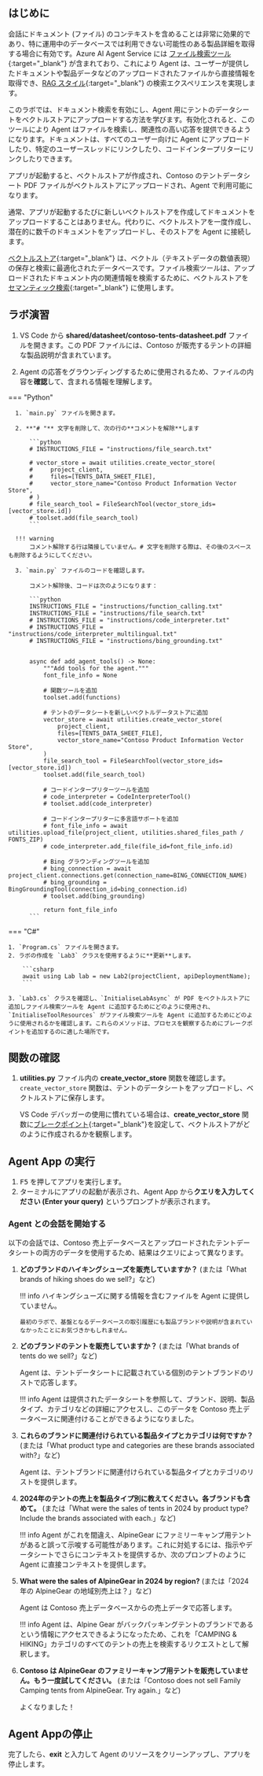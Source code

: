 ## はじめに

会話にドキュメント (ファイル) のコンテキストを含めることは非常に効果的であり、特に運用中のデータベースでは利用できない可能性のある製品詳細を取得する場合に有効です。Azure AI Agent Service には [ファイル検索ツール](https://learn.microsoft.com/en-us/azure/ai-services/agents/how-to/tools/file-search){:target="_blank"} が含まれており、これにより Agent は、ユーザーが提供したドキュメントや製品データなどのアップロードされたファイルから直接情報を取得でき、[RAG スタイル](https://learn.microsoft.com/azure/ai-studio/concepts/retrieval-augmented-generation){:target="_blank"} の検索エクスペリエンスを実現します。

このラボでは、ドキュメント検索を有効にし、Agent 用にテントのデータシートをベクトルストアにアップロードする方法を学びます。有効化されると、このツールにより Agent はファイルを検索し、関連性の高い応答を提供できるようになります。ドキュメントは、すべてのユーザー向けに Agent にアップロードしたり、特定のユーザースレッドにリンクしたり、コードインタープリターにリンクしたりできます。

アプリが起動すると、ベクトルストアが作成され、Contoso のテントデータシート PDF ファイルがベクトルストアにアップロードされ、Agent で利用可能になります。

通常、アプリが起動するたびに新しいベクトルストアを作成してドキュメントをアップロードすることはありません。代わりに、ベクトルストアを一度作成し、潜在的に数千のドキュメントをアップロードし、そのストアを Agent に接続します。

[ベクトルストア](https://en.wikipedia.org/wiki/Vector_database){:target="_blank"} は、ベクトル（テキストデータの数値表現）の保存と検索に最適化されたデータベースです。ファイル検索ツールは、アップロードされたドキュメント内の関連情報を検索するために、ベクトルストアを [セマンティック検索](https://en.wikipedia.org/wiki/Semantic_search){:target="_blank"} に使用します。

## ラボ演習

1.  VS Code から **shared/datasheet/contoso-tents-datasheet.pdf** ファイルを開きます。この PDF ファイルには、Contoso が販売するテントの詳細な製品説明が含まれています。

2.  Agent の応答をグラウンディングするために使用されるため、ファイルの内容を**確認**して、含まれる情報を理解します。

=== "Python"

      1. `main.py` ファイルを開きます。

      2. **"# "** 文字を削除して、次の行の**コメントを解除**します

          ```python
          # INSTRUCTIONS_FILE = "instructions/file_search.txt"

          # vector_store = await utilities.create_vector_store(
          #     project_client,
          #     files=[TENTS_DATA_SHEET_FILE],
          #     vector_store_name="Contoso Product Information Vector Store",
          # )
          # file_search_tool = FileSearchTool(vector_store_ids=[vector_store.id])
          # toolset.add(file_search_tool)
          ```

      !!! warning
          コメント解除する行は隣接していません。# 文字を削除する際は、その後のスペースも削除するようにしてください。

      3. `main.py` ファイルのコードを確認します。

          コメント解除後、コードは次のようになります：

          ```python
          INSTRUCTIONS_FILE = "instructions/function_calling.txt"
          INSTRUCTIONS_FILE = "instructions/file_search.txt"
          # INSTRUCTIONS_FILE = "instructions/code_interpreter.txt"
          # INSTRUCTIONS_FILE = "instructions/code_interpreter_multilingual.txt"
          # INSTRUCTIONS_FILE = "instructions/bing_grounding.txt"


          async def add_agent_tools() -> None:
              """Add tools for the agent."""
              font_file_info = None

              # 関数ツールを追加
              toolset.add(functions)

              # テントのデータシートを新しいベクトルデータストアに追加
              vector_store = await utilities.create_vector_store(
                  project_client,
                  files=[TENTS_DATA_SHEET_FILE],
                  vector_store_name="Contoso Product Information Vector Store",
              )
              file_search_tool = FileSearchTool(vector_store_ids=[vector_store.id])
              toolset.add(file_search_tool)

              # コードインタープリターツールを追加
              # code_interpreter = CodeInterpreterTool()
              # toolset.add(code_interpreter)

              # コードインタープリターに多言語サポートを追加
              # font_file_info = await utilities.upload_file(project_client, utilities.shared_files_path / FONTS_ZIP)
              # code_interpreter.add_file(file_id=font_file_info.id)

              # Bing グラウンディングツールを追加
              # bing_connection = await project_client.connections.get(connection_name=BING_CONNECTION_NAME)
              # bing_grounding = BingGroundingTool(connection_id=bing_connection.id)
              # toolset.add(bing_grounding)

              return font_file_info
          ```

=== "C#"

    1. `Program.cs` ファイルを開きます。
    2. ラボの作成を `Lab3` クラスを使用するように**更新**します。

        ```csharp
        await using Lab lab = new Lab2(projectClient, apiDeploymentName);
        ```

    3. `Lab3.cs` クラスを確認し、`InitialiseLabAsync` が PDF をベクトルストアに追加しファイル検索ツールを Agent に追加するためにどのように使用され、`InitialiseToolResources` がファイル検索ツールを Agent に追加するためにどのように使用されるかを確認します。これらのメソッドは、プロセスを観察するためにブレークポイントを追加するのに適した場所です。

## 関数の確認

1.  **utilities.py** ファイル内の **create_vector_store** 関数を確認します。`create_vector_store` 関数は、テントのデータシートをアップロードし、ベクトルストアに保存します。

    VS Code デバッガーの使用に慣れている場合は、**create_vector_store** 関数に[ブレークポイント](https://code.visualstudio.com/Docs/editor/debugging){:target="_blank"}を設定して、ベクトルストアがどのように作成されるかを観察します。

## Agent App の実行

1.  <kbd>F5</kbd> を押してアプリを実行します。
2.  ターミナルにアプリの起動が表示され、Agent App から**クエリを入力してください (Enter your query)** というプロンプトが表示されます。

### Agent との会話を開始する

以下の会話では、Contoso 売上データベースとアップロードされたテントデータシートの両方のデータを使用するため、結果はクエリによって異なります。

1.  **どのブランドのハイキングシューズを販売していますか？** (または「What brands of hiking shoes do we sell?」など)

    !!! info
        ハイキングシューズに関する情報を含むファイルを Agent に提供していません。

        最初のラボで、基盤となるデータベースの取引履歴にも製品ブランドや説明が含まれていなかったことにお気づきかもしれません。

2.  **どのブランドのテントを販売していますか？** (または「What brands of tents do we sell?」など)

    Agent は、テントデータシートに記載されている個別のテントブランドのリストで応答します。

    !!! info
        Agent は提供されたデータシートを参照して、ブランド、説明、製品タイプ、カテゴリなどの詳細にアクセスし、このデータを Contoso 売上データベースに関連付けることができるようになりました。

3.  **これらのブランドに関連付けられている製品タイプとカテゴリは何ですか？** (または「What product type and categories are these brands associated with?」など)

    Agent は、テントブランドに関連付けられている製品タイプとカテゴリのリストを提供します。

4.  **2024年のテントの売上を製品タイプ別に教えてください。各ブランドも含めて。** (または「What were the sales of tents in 2024 by product type? Include the brands associated with each.」など)

    !!! info
        Agent がこれを間違え、AlpineGear にファミリーキャンプ用テントがあると誤って示唆する可能性があります。これに対処するには、指示やデータシートでさらにコンテキストを提供するか、次のプロンプトのように Agent に直接コンテキストを提供します。

5.  **What were the sales of AlpineGear in 2024 by region?** (または「2024年の AlpineGear の地域別売上は？」など)

    Agent は Contoso 売上データベースからの売上データで応答します。

    !!! info
        Agent は、Alpine Gear がバックパッキングテントのブランドであるという情報にアクセスできるようになったため、これを「CAMPING & HIKING」カテゴリのすべてのテントの売上を検索するリクエストとして解釈します。

6.  **Contoso は AlpineGear のファミリーキャンプ用テントを販売していません。もう一度試してください。** (または「Contoso does not sell Family Camping tents from AlpineGear. Try again.」など)

    よくなりました！

## Agent Appの停止

完了したら、**exit** と入力して Agent のリソースをクリーンアップし、アプリを停止します。